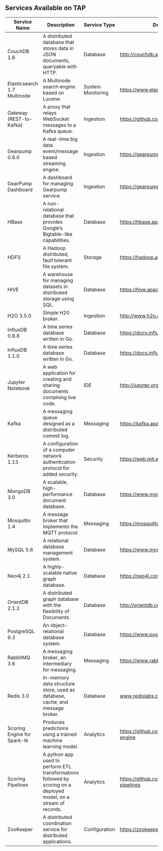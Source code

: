 ## Services Available on TAP

| Service Name | Description | Service Type | Documentation |
|-------|--------|---------|---------|
| CouchDB 1.6 | A distributed database that stores data in JSON documents, queryable with HTTP. | Database | http://couchdb.apache.org/ |
| Elasticsearch 1.7 Multinode | A Multinode search engine based on Lucene. | System Monitoring | https://www.elastic.co/ |
| Gateway (REST-to-Kafka) | A proxy that relays WebSocket messages to a Kafka queue. | Ingestion |https://github.com/trustedanalytics/gateway |
| Gearpump 0.8.0 | A real-time big data event/message based streaming engine. | Ingestion | https://gearpump.apache.org |
| GearPump Dashboard | A dashboard for managing Gearpump service. | Ingestion | https://gearpump.apache.org |
| HBase | A non-relational database that provides Google’s Bigtable-like capabilities. | Database | https://hbase.apache.org/ |
| HDFS | A Hadoop distributed, fault tolerant file system. | Storage | https://hadoop.apache.org |
| HIVE | A warehouse for managing datasets in distributed storage using SQL. | Database | https://hive.apache.org/ |
| H2O 3.5.0 | Simple H20 broker. | Ingestion | http://www.h2o.ai/ |
| InfluxDB 0.8.8 | A time series database written in Go. | Database | https://docs.influxdata.com/ |
| InfluxDB 1.1.0 | A time series database written in Go. | Database | https://docs.influxdata.com/ |
| Jupyter Notebook | A web application for creating and sharing documents containing live code. | IDE | http://jupyter.org/ |
| Kafka | A messaging queue designed as a distributed commit log. | Messaging | https://kafka.apache.org/ |
| Kerberos 1.13| A configuration of a computer network authentication protocol for added security. | Security | https://web.mit.edu/kerberos/ |
| MongoDB 3.0 | A scalable, high-performance document database. | Database | https://www.mongodb.com/ |
| Mosquitto 1.4 | A message broker that implements the MQTT protocol. | Messaging | https://mosquitto.org/ |
| MySQL 5.6 | A relational database management system. | Database | https://www.mysql.com/ |
| Neo4j 2.1 | A highly-scalable native graph database. | Database | https://neo4j.com/ |
| OrientDB 2.1.2 | A distributed graph database with the flexibility of Documents. | Database | http://orientdb.com/ |
| PostgreSQL 9.3 | An object-relational database system. | Database | https://www.postgresql.org/ |
| RabbitMQ 3.6 | A messaging broker, an intermediary for messaging. | Messaging | https://www.rabbitmq.com/ |
| Redis 3.0 | In-memory data structure store, used as database, cache, and message broker. | Database | www.redislabs.com/ |
| Scoring Engine for Spark-tk | Produces predictions using a trained machine learning model. | Analytics | https://github.com/trustedanalytics/scoring-engine |
| Scoring Pipelines | A python app used to perform ETL transformations followed by scoring on a deployed model, on a stream of records. | Analytics | https://github.com/trustedanalytics/scoring-pipelines |
| ZooKeeper | A distributed coordination service for distributed applications. | Configuration | https://zookeeper.apache.org/ |
